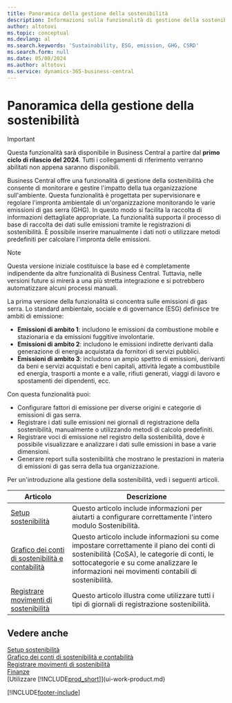 ```yaml
---
title: Panoramica della gestione della sostenibilità
description: Informazioni sulla funzionalità di gestione della sostenibilità attraverso le informazioni e le risorse fornite.
author: altotovi
ms.topic: conceptual
ms.devlang: al
ms.search.keywords: 'Sustainability, ESG, emission, GHG, CSRD'
ms.search.form: null
ms.date: 05/08/2024
ms.author: altotovi
ms.service: dynamics-365-business-central
---
```


# <a name="sustainability-management-overview"></a>Panoramica della gestione della sostenibilità

> [!IMPORTANT]
> Questa funzionalità sarà disponibile in Business Central a partire dal **primo ciclo di rilascio del 2024**. Tutti i collegamenti di riferimento verranno abilitati non appena saranno disponibili.

Business Central offre una funzionalità di gestione della sostenibilità che consente di monitorare e gestire l'impatto della tua organizzazione sull'ambiente. Questa funzionalità è progettata per supervisionare e regolare l'impronta ambientale di un'organizzazione monitorando le varie emissioni di gas serra (GHG). In questo modo si facilita la raccolta di informazioni dettagliate appropriate. La funzionalità supporta il processo di base di raccolta dei dati sulle emissioni tramite le registrazioni di sostenibilità. È possibile inserire manualmente i dati noti o utilizzare metodi predefiniti per calcolare l'impronta delle emissioni.

> [!NOTE]
> Questa versione iniziale costituisce la base ed è completamente indipendente da altre funzionalità di Business Central. Tuttavia, nelle versioni future si mirerà a una più stretta integrazione e si potrebbero automatizzare alcuni processi manuali.

La prima versione della funzionalità si concentra sulle emissioni di gas serra. Lo standard ambientale, sociale e di governance (ESG) definisce tre ambiti di emissione:

- **Emissioni di ambito 1**: includono le emissioni da combustione mobile e stazionaria e da emissioni fuggitive involontarie.
- **Emissioni di ambito 2**: includono le emissioni indirette derivanti dalla generazione di energia acquistata da fornitori di servizi pubblici.
- **Emissioni di ambito 3**: includono un ampio spettro di emissioni, derivanti da beni e servizi acquistati e beni capitali, attività legate a combustibile ed energia, trasporti a monte e a valle, rifiuti generati, viaggi di lavoro e spostamenti dei dipendenti, ecc.

Con questa funzionalità puoi:

- Configurare fattori di emissione per diverse origini e categorie di emissioni di gas serra.
- Registrare i dati sulle emissioni nei giornali di registrazione della sostenibilità, manualmente o utilizzando metodi di calcolo predefiniti.
- Registrare voci di emissione nel registro della sostenibilità, dove è possibile visualizzare e analizzare i dati sulle emissioni in base a varie dimensioni.
- Generare report sulla sostenibilità che mostrano le prestazioni in materia di emissioni di gas serra della tua organizzazione.

Per un'introduzione alla gestione della sostenibilità, vedi i seguenti articoli.

| Articolo | Descrizione |
|---------|-------------|
| [Setup sostenibilità](finance-sustainability-setup.md) | Questo articolo include informazioni per aiutarti a configurare correttamente l'intero modulo Sostenibilità. |
| [Grafico dei conti di sostenibilità e contabilità](finance-sustainability-accounts-ledger.md) | Questo articolo include informazioni su come impostare correttamente il piano dei conti di sostenibilità (CoSA), le categorie di conti, le sottocategorie e su come analizzare le informazioni nei movimenti contabili di sostenibilità. |
| [Registrare movimenti di sostenibilità](finance-sustainability-journal.md) | Questo articolo illustra come utilizzare tutti i tipi di giornali di registrazione sostenibilità. |

## <a name="see-also"></a>Vedere anche

[Setup sostenibilità](finance-sustainability-setup.md)  
[Grafico dei conti di sostenibilità e contabilità](finance-sustainability-accounts-ledger.md)  
[Registrare movimenti di sostenibilità](finance-sustainability-journal.md)  
[Finanze](finance.md)  
[Utilizzare [!INCLUDE[prod_short](includes/prod_short.md)]](ui-work-product.md)  

[!INCLUDE[footer-include](includes/footer-banner.md)]
